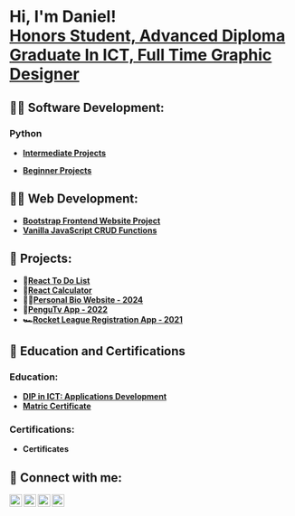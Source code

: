 <h1>Hi, I'm Daniel! <br/><a href="https://www.linkedin.com/in/daniel-marais-565494208">Honors Student, Advanced Diploma Graduate In ICT, Full Time Graphic Designer</a></h1>

<h2>👨‍💻 Software Development:</h2>

<h3>Python</h3>

- <b>[Intermediate Projects](https://github.com/ItchiSushi/IntermediateProjects)</b>

- <b>[Beginner Projects](https://github.com/ItchiSushi/BeginnerProjects)</b>


<h2>👨‍💻 Web Development:</h2> 

- <b>[Bootstrap Frontend Website Project](https://github.com/ItchiSushi/bootstrap-frontend-website/tree/main)
- <b>[Vanilla JavaScript CRUD Functions](https://github.com/ItchiSushi/JavaScriptAndCSSTraining/tree/main/JavaScript%20DOM%20Part%204(Mini%20Project))
<h2> 🐉 Projects: </h2>

 - 📃[React To Do List](https://github.com/GrandDadDan/React-To-Do-List)
 - 🧮[React Calculator](https://github.com/GrandDadDan/React-Calculator)
 - 👨‍🎓[Personal Bio Website - 2024](https://github.com/ItchiSushi/personalbiowebsite)
 - 🐧[PenguTv App - 2022](https://github.com/ItchiSushi/Personal-Projects/tree/main/PenguTv)
 - 🏎[Rocket League Registration App - 2021](https://github.com/ItchiSushi/Personal-Projects/tree/main/Rocket%20League%20Registration)
  
<h2>📜 Education and Certifications</h2>
  
<h3>Education:</h3>

- [DIP in ICT: Applications Development](https://github.com/ItchiSushi/Education-and-Certifications/tree/main/Education)
- [Matric Certificate]()
  
<h3>Certifications:</h3>

- Certificates
    
<h2> 🤳 Connect with me:</h2>

[<img align="left" alt="DanielMarais | LinkedIn" width="22px" src="https://cdn.jsdelivr.net/npm/simple-icons@v3/icons/linkedin.svg" />][linkedin]
[<img align="left" alt="DanielMarais | LinkedIn" width="22px" src="https://cdn.jsdelivr.net/npm/simple-icons@v3/icons/instagram.svg" />][instagram]
[<img align="left" alt="DanielMarais | LinkedIn" width="22px" src="https://cdn.jsdelivr.net/npm/simple-icons@v3/icons/tiktok.svg" />][tiktok]
[<img align="left" alt="DanielMarais | LinkedIn" width="22px" src="https://cdn.jsdelivr.net/npm/simple-icons@v3/icons/facebook.svg" />][facebook]




[linkedin]: https://www.linkedin.com/in/daniel-marais-oct/
[instagram]: https://www.instagram.com/daniel_penguin/
[tiktok]: https://www.tiktok.com/@danielmarais475?_t=8rxEpbxWluS&_r=1
[facebook]:https://www.facebook.com/profile.php?id=100094136047511



